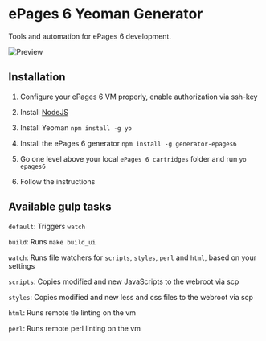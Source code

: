 # ePages 6 Yeoman Generator
Tools and automation for ePages 6 development.

![Preview](https://raw.githubusercontent.com/ePages-rnd/generator-epages6/master/demo-data/demo-generator.gif)

## Installation

1. Configure your ePages 6 VM properly, enable authorization via ssh-key

2. Install [NodeJS](https://nodejs.org/)

3. Install Yeoman ``npm install -g yo``

4. Install the ePages 6 generator ``npm install -g generator-epages6``

5. Go one level above your local ``ePages 6 cartridges`` folder and run ``yo epages6``

6. Follow the instructions

## Available gulp tasks

``default``: Triggers ``watch``

``build``: Runs ``make build_ui``

``watch``: Runs file watchers for ``scripts``, ``styles``, ``perl`` and ``html``, based on your settings

``scripts``: Copies modified and new JavaScripts to the webroot via scp

``styles``: Copies modified and new less and css files to the webroot via scp

``html``: Runs remote tle linting on the vm

``perl``: Runs remote perl linting on the vm
